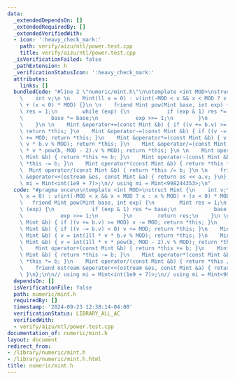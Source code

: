 ```yaml
---
data:
  _extendedDependsOn: []
  _extendedRequiredBy: []
  _extendedVerifiedWith:
  - icon: ':heavy_check_mark:'
    path: verify/aizu/ntl/power.test.cpp
    title: verify/aizu/ntl/power.test.cpp
  _isVerificationFailed: false
  _pathExtension: h
  _verificationStatusIcon: ':heavy_check_mark:'
  attributes:
    links: []
  bundledCode: "#line 2 \"numeric/mint.h\"\n\ntemplate <int MOD>\nstruct Mint {\n\
    \    int v;\n \n    Mint(ll x = 0) : v(int(-MOD < x && x < MOD ? x : x % MOD)\
    \ + (x < 0) * MOD) {}\n \n    friend Mint pow(Mint base, int exp) {\n        Mint\
    \ res = 1;\n        while (exp) {\n            if (exp & 1) res *= base;\n   \
    \         base *= base;\n            exp >>= 1;\n        }\n        return res;\n\
    \    }\n \n    Mint &operator+=(const Mint &b) { if ((v += b.v) >= MOD) v -= MOD;\
    \ return *this; }\n    Mint &operator-=(const Mint &b) { if ((v -= b.v) < 0) v\
    \ += MOD; return *this; }\n    Mint &operator*=(const Mint &b) { v = int(1ll *\
    \ v * b.v % MOD); return *this; }\n    Mint &operator/=(const Mint &b) { v = int(1ll\
    \ * v * pow(b, MOD - 2).v % MOD); return *this; }\n \n    Mint operator+(const\
    \ Mint &b) { return *this += b; }\n    Mint operator-(const Mint &b) { return\
    \ *this -= b; }\n    Mint operator*(const Mint &b) { return *this *= b; }\n  \
    \  Mint operator/(const Mint &b) { return *this /= b; }\n \n    friend ostream\
    \ &operator<<(ostream &os, const Mint &a) { return os << a.v; }\n};\n\n// using\
    \ mi = Mint<int(1e9 + 7)>;\n// using mi = Mint<998244353>;\n"
  code: "#pragma once\n\ntemplate <int MOD>\nstruct Mint {\n    int v;\n \n    Mint(ll\
    \ x = 0) : v(int(-MOD < x && x < MOD ? x : x % MOD) + (x < 0) * MOD) {}\n \n \
    \   friend Mint pow(Mint base, int exp) {\n        Mint res = 1;\n        while\
    \ (exp) {\n            if (exp & 1) res *= base;\n            base *= base;\n\
    \            exp >>= 1;\n        }\n        return res;\n    }\n \n    Mint &operator+=(const\
    \ Mint &b) { if ((v += b.v) >= MOD) v -= MOD; return *this; }\n    Mint &operator-=(const\
    \ Mint &b) { if ((v -= b.v) < 0) v += MOD; return *this; }\n    Mint &operator*=(const\
    \ Mint &b) { v = int(1ll * v * b.v % MOD); return *this; }\n    Mint &operator/=(const\
    \ Mint &b) { v = int(1ll * v * pow(b, MOD - 2).v % MOD); return *this; }\n \n\
    \    Mint operator+(const Mint &b) { return *this += b; }\n    Mint operator-(const\
    \ Mint &b) { return *this -= b; }\n    Mint operator*(const Mint &b) { return\
    \ *this *= b; }\n    Mint operator/(const Mint &b) { return *this /= b; }\n \n\
    \    friend ostream &operator<<(ostream &os, const Mint &a) { return os << a.v;\
    \ }\n};\n\n// using mi = Mint<int(1e9 + 7)>;\n// using mi = Mint<998244353>;"
  dependsOn: []
  isVerificationFile: false
  path: numeric/mint.h
  requiredBy: []
  timestamp: '2024-09-23 12:38:14-04:00'
  verificationStatus: LIBRARY_ALL_AC
  verifiedWith:
  - verify/aizu/ntl/power.test.cpp
documentation_of: numeric/mint.h
layout: document
redirect_from:
- /library/numeric/mint.h
- /library/numeric/mint.h.html
title: numeric/mint.h
---
```

